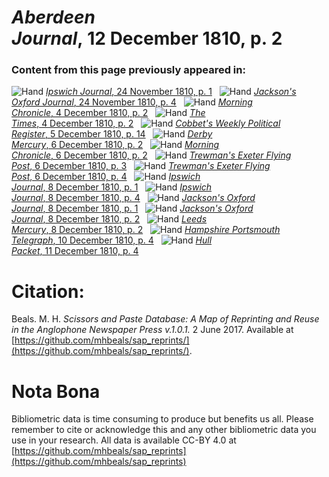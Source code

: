 # *Aberdeen Journal*, 12 December 1810, p. 2  
  
### Content from this page previously appeared in:  
![Hand](http://scissorsandpaste.net/wp-content/uploads/2017/06/smallhandpointer.png) [*Ipswich Journal*, 24 November 1810, p. 1](https://mhbeals.github.io/sap_html/Ipswich-Journal/Ipswich-Journal-24-November-1810-p-1)  
![Hand](http://scissorsandpaste.net/wp-content/uploads/2017/06/smallhandpointer.png) [*Jackson's Oxford Journal*, 24 November 1810, p. 4](https://mhbeals.github.io/sap_html/Jackson's-Oxford-Journal/Jackson's-Oxford-Journal-24-November-1810-p-4)  
![Hand](http://scissorsandpaste.net/wp-content/uploads/2017/06/smallhandpointer.png) [*Morning Chronicle*, 4 December 1810, p. 2](https://mhbeals.github.io/sap_html/Morning-Chronicle/Morning-Chronicle-4-December-1810-p-2)  
![Hand](http://scissorsandpaste.net/wp-content/uploads/2017/06/smallhandpointer.png) [*The Times*, 4 December 1810, p. 2](https://mhbeals.github.io/sap_html/The-Times/The-Times-4-December-1810-p-2)  
![Hand](http://scissorsandpaste.net/wp-content/uploads/2017/06/smallhandpointer.png) [*Cobbet's Weekly Political Register*, 5 December 1810, p. 14](https://mhbeals.github.io/sap_html/Cobbet's-Weekly-Political-Register/Cobbet's-Weekly-Political-Register-5-December-1810-p-14)  
![Hand](http://scissorsandpaste.net/wp-content/uploads/2017/06/smallhandpointer.png) [*Derby Mercury*, 6 December 1810, p. 2](https://mhbeals.github.io/sap_html/Derby-Mercury/Derby-Mercury-6-December-1810-p-2)  
![Hand](http://scissorsandpaste.net/wp-content/uploads/2017/06/smallhandpointer.png) [*Morning Chronicle*, 6 December 1810, p. 2](https://mhbeals.github.io/sap_html/Morning-Chronicle/Morning-Chronicle-6-December-1810-p-2)  
![Hand](http://scissorsandpaste.net/wp-content/uploads/2017/06/smallhandpointer.png) [*Trewman's Exeter Flying Post*, 6 December 1810, p. 3](https://mhbeals.github.io/sap_html/Trewman's-Exeter-Flying-Post/Trewman's-Exeter-Flying-Post-6-December-1810-p-3)  
![Hand](http://scissorsandpaste.net/wp-content/uploads/2017/06/smallhandpointer.png) [*Trewman's Exeter Flying Post*, 6 December 1810, p. 4](https://mhbeals.github.io/sap_html/Trewman's-Exeter-Flying-Post/Trewman's-Exeter-Flying-Post-6-December-1810-p-4)  
![Hand](http://scissorsandpaste.net/wp-content/uploads/2017/06/smallhandpointer.png) [*Ipswich Journal*, 8 December 1810, p. 1](https://mhbeals.github.io/sap_html/Ipswich-Journal/Ipswich-Journal-8-December-1810-p-1)  
![Hand](http://scissorsandpaste.net/wp-content/uploads/2017/06/smallhandpointer.png) [*Ipswich Journal*, 8 December 1810, p. 4](https://mhbeals.github.io/sap_html/Ipswich-Journal/Ipswich-Journal-8-December-1810-p-4)  
![Hand](http://scissorsandpaste.net/wp-content/uploads/2017/06/smallhandpointer.png) [*Jackson's Oxford Journal*, 8 December 1810, p. 1](https://mhbeals.github.io/sap_html/Jackson's-Oxford-Journal/Jackson's-Oxford-Journal-8-December-1810-p-1)  
![Hand](http://scissorsandpaste.net/wp-content/uploads/2017/06/smallhandpointer.png) [*Jackson's Oxford Journal*, 8 December 1810, p. 2](https://mhbeals.github.io/sap_html/Jackson's-Oxford-Journal/Jackson's-Oxford-Journal-8-December-1810-p-2)  
![Hand](http://scissorsandpaste.net/wp-content/uploads/2017/06/smallhandpointer.png) [*Leeds Mercury*, 8 December 1810, p. 2](https://mhbeals.github.io/sap_html/Leeds-Mercury/Leeds-Mercury-8-December-1810-p-2)  
![Hand](http://scissorsandpaste.net/wp-content/uploads/2017/06/smallhandpointer.png) [*Hampshire Portsmouth Telegraph*, 10 December 1810, p. 4](https://mhbeals.github.io/sap_html/Hampshire-Portsmouth-Telegraph/Hampshire-Portsmouth-Telegraph-10-December-1810-p-4)  
![Hand](http://scissorsandpaste.net/wp-content/uploads/2017/06/smallhandpointer.png) [*Hull Packet*, 11 December 1810, p. 4](https://mhbeals.github.io/sap_html/Hull-Packet/Hull-Packet-11-December-1810-p-4)  


# Citation: 

Beals. M. H. *Scissors and Paste Database: A Map of Reprinting and Reuse in the Anglophone Newspaper Press v.1.0.1.* 2 June 2017. Available at [https://github.com/mhbeals/sap_reprints/](https://github.com/mhbeals/sap_reprints/). 

# Nota Bona

Bibliometric data is time consuming to produce but benefits us all. Please remember to cite or acknowledge this and any other bibliometric data you use in your research. All data is available CC-BY 4.0 at [https://github.com/mhbeals/sap_reprints](https://github.com/mhbeals/sap_reprints)